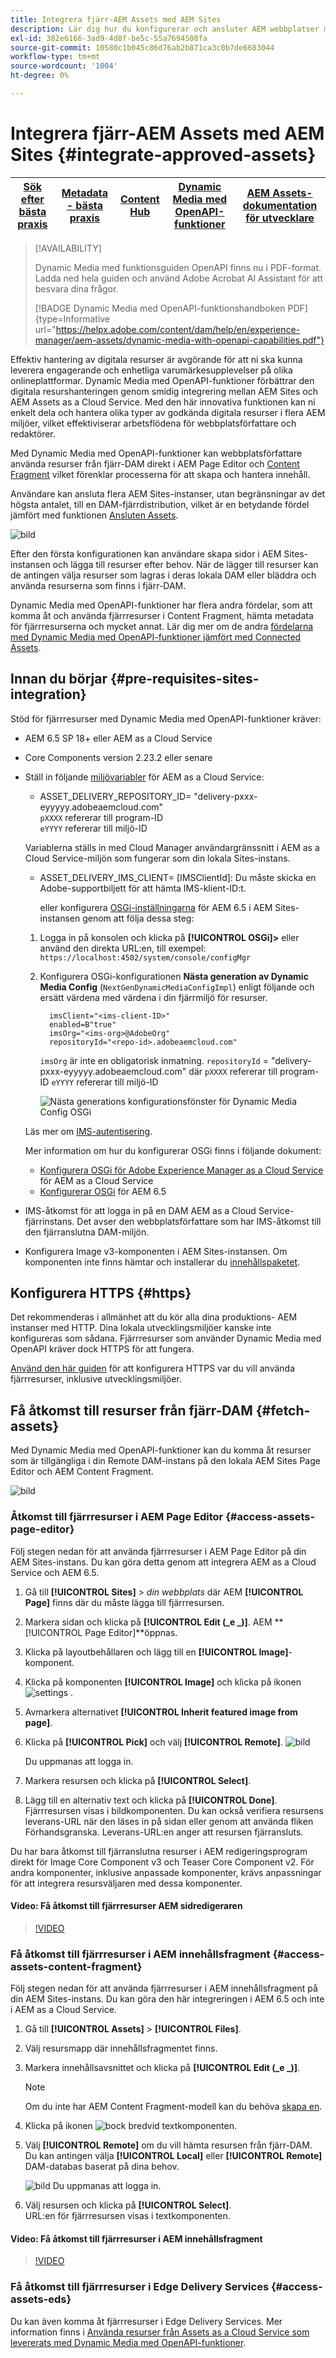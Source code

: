 ```yaml
---
title: Integrera fjärr-AEM Assets med AEM Sites
description: Lär dig hur du konfigurerar och ansluter AEM webbplatser med Godkänd AEM Assets.
exl-id: 382e6166-3ad9-4d8f-be5c-55a7694508fa
source-git-commit: 10580c1b045c86d76ab2b871ca3c0b7de6683044
workflow-type: tm+mt
source-wordcount: '1004'
ht-degree: 0%

---
```


# Integrera fjärr-AEM Assets med AEM Sites  {#integrate-approved-assets}

| [Sök efter bästa praxis](/help/assets/search-best-practices.md) | [Metadata - bästa praxis](/help/assets/metadata-best-practices.md) | [Content Hub](/help/assets/product-overview.md) | [Dynamic Media med OpenAPI-funktioner](/help/assets/dynamic-media-open-apis-overview.md) | [AEM Assets-dokumentation för utvecklare](https://developer.adobe.com/experience-cloud/experience-manager-apis/) |
| ------------- | --------------------------- |---------|----|-----|

>[!AVAILABILITY]
>
>Dynamic Media med funktionsguiden OpenAPI finns nu i PDF-format. Ladda ned hela guiden och använd Adobe Acrobat AI Assistant för att besvara dina frågor.
>
>[!BADGE Dynamic Media med OpenAPI-funktionshandboken PDF]{type=Informative url="https://helpx.adobe.com/content/dam/help/en/experience-manager/aem-assets/dynamic-media-with-openapi-capabilities.pdf"}

Effektiv hantering av digitala resurser är avgörande för att ni ska kunna leverera engagerande och enhetliga varumärkesupplevelser på olika onlineplattformar. Dynamic Media med OpenAPI-funktioner förbättrar den digitala resurshanteringen genom smidig integrering mellan AEM Sites och AEM Assets as a Cloud Service. Med den här innovativa funktionen kan ni enkelt dela och hantera olika typer av godkända digitala resurser i flera AEM miljöer, vilket effektiviserar arbetsflödena för webbplatsförfattare och redaktörer.

Med Dynamic Media med OpenAPI-funktioner kan webbplatsförfattare använda resurser från fjärr-DAM direkt i AEM Page Editor och [Content Fragment](https://experienceleague.adobe.com/docs/experience-manager-65/content/assets/content-fragments/content-fragments.html) vilket förenklar processerna för att skapa och hantera innehåll.

Användare kan ansluta flera AEM Sites-instanser, utan begränsningar av det högsta antalet, till en DAM-fjärrdistribution, vilket är en betydande fördel jämfört med funktionen [Ansluten Assets](use-assets-across-connected-assets-instances.md).

![bild](/help/assets/assets/connected-assets-rdam.png)

Efter den första konfigurationen kan användare skapa sidor i AEM Sites-instansen och lägga till resurser efter behov. När de lägger till resurser kan de antingen välja resurser som lagras i deras lokala DAM eller bläddra och använda resurserna som finns i fjärr-DAM.

Dynamic Media med OpenAPI-funktioner har flera andra fördelar, som att komma åt och använda fjärrresurser i Content Fragment, hämta metadata för fjärrresurserna och mycket annat. Lär dig mer om de andra [fördelarna med Dynamic Media med OpenAPI-funktioner jämfört med Connected Assets](/help/assets/dynamic-media-open-apis-faqs.md).

## Innan du börjar {#pre-requisites-sites-integration}

Stöd för fjärrresurser med Dynamic Media med OpenAPI-funktioner kräver:

* AEM 6.5 SP 18+ eller AEM as a Cloud Service

* Core Components version 2.23.2 eller senare

* Ställ in följande [miljövariabler](/help/implementing/cloud-manager/environment-variables.md#add-variables) för AEM as a Cloud Service:

   * ASSET_DELIVERY_REPOSITORY_ID= &quot;delivery-pxxx-eyyyyy.adobeaemcloud.com&quot; <br>
     `pXXXX` refererar till program-ID <br>
     `eYYYY` refererar till miljö-ID

  Variablerna ställs in med Cloud Manager användargränssnitt i AEM as a Cloud Service-miljön som fungerar som din lokala Sites-instans.

   * ASSET_DELIVERY_IMS_CLIENT= [IMSClientId]: Du måste skicka en Adobe-supportbiljett för att hämta IMS-klient-ID:t.

     eller konfigurera [OSGi-inställningarna](https://experienceleague.adobe.com/docs/experience-manager-65/content/implementing/deploying/configuring/configuring-osgi.html) för AEM 6.5 i AEM Sites-instansen genom att följa dessa steg:

   1. Logga in på konsolen och klicka på **[!UICONTROL OSGi]>** eller
använd den direkta URL:en, till exempel: `https://localhost:4502/system/console/configMgr`

   1. Konfigurera OSGi-konfigurationen **Nästa generation av Dynamic Media Config** (`NextGenDynamicMediaConfigImpl`) enligt följande och ersätt värdena med värdena i din fjärrmiljö för resurser.

      ```text
        imsClient="<ims-client-ID>"
        enabled=B"true"
        imsOrg="<ims-org>@AdobeOrg"
        repositoryId="<repo-id>.adobeaemcloud.com"
      ```

      `imsOrg` är inte en obligatorisk inmatning.
      `repositoryId` = &quot;delivery-pxxx-eyyyyy.adobeaemcloud.com&quot;
där `pXXXX` refererar till program-ID
      `eYYYY` refererar till miljö-ID

      ![Nästa generations konfigurationsfönster för Dynamic Media Config OSGi](/help/assets/assets/remote-assets-osgi.png)

  Läs mer om [IMS-autentisering](https://experienceleague.adobe.com/docs/experience-manager-65/content/security/ims-config-and-admin-console.html).

  Mer information om hur du konfigurerar OSGi finns i följande dokument:

   * [Konfigurera OSGi för Adobe Experience Manager as a Cloud Service](https://experienceleague.adobe.com/docs/experience-manager-cloud-service/content/implementing/deploying/configuring-osgi.html) för AEM as a Cloud Service
   * [Konfigurerar OSGi](https://experienceleague.adobe.com/docs/experience-manager-65/deploying/configuring/configuring-osgi.html) för AEM 6.5

* IMS-åtkomst för att logga in på en DAM AEM as a Cloud Service-fjärrinstans. Det avser den webbplatsförfattare som har IMS-åtkomst till den fjärranslutna DAM-miljön.

* Konfigurera Image v3-komponenten i AEM Sites-instansen. Om komponenten inte finns hämtar och installerar du [innehållspaketet](https://github.com/adobe/aem-core-wcm-components/releases/tag/core.wcm.components.reactor-2.23.0).

## Konfigurera HTTPS {#https}

Det rekommenderas i allmänhet att du kör alla dina produktions- AEM instanser med HTTP. Dina lokala utvecklingsmiljöer kanske inte konfigureras som sådana. Fjärrresurser som använder Dynamic Media med OpenAPI kräver dock HTTPS för att fungera.

[Använd den här guiden](https://experienceleague.adobe.com/docs/experience-manager-learn/foundation/security/use-the-ssl-wizard.html) för att konfigurera HTTPS var du vill använda fjärrresurser, inklusive utvecklingsmiljöer.

## Få åtkomst till resurser från fjärr-DAM {#fetch-assets}

Med Dynamic Media med OpenAPI-funktioner kan du komma åt resurser som är tillgängliga i din Remote DAM-instans på den lokala AEM Sites Page Editor och AEM Content Fragment.

![bild](/help/assets/assets/open-APIs.png)

### Åtkomst till fjärrresurser i AEM Page Editor {#access-assets-page-editor}

Följ stegen nedan för att använda fjärrresurser i AEM Page Editor på din AEM Sites-instans. Du kan göra detta genom att integrera AEM as a Cloud Service och AEM 6.5.

1. Gå till **[!UICONTROL Sites]** > _din webbplats_ där AEM **[!UICONTROL Page]** finns där du måste lägga till fjärrresursen.
1. Markera sidan och klicka på **[!UICONTROL Edit (_e _)]**. AEM **[!UICONTROL Page Editor]**öppnas.
1. Klicka på layoutbehållaren och lägg till en **[!UICONTROL Image]**-komponent.
1. Klicka på komponenten **[!UICONTROL Image]** och klicka på ikonen ![settings](/help/assets/assets/do-not-localize/settings-icon.svg) .
1. Avmarkera alternativet **[!UICONTROL Inherit featured image from page]**.
1. Klicka på **[!UICONTROL Pick]** och välj **[!UICONTROL Remote]**.
   ![bild](/help/assets/assets/uncheck-inherit-option.jpg)

   Du uppmanas att logga in.
1. Markera resursen och klicka på **[!UICONTROL Select]**.
1. Lägg till en alternativ text och klicka på **[!UICONTROL Done]**.
   <br> Fjärrresursen visas i bildkomponenten. Du kan också verifiera resursens leverans-URL när den läses in på sidan eller genom att använda fliken Förhandsgranska. Leverans-URL:en anger att resursen fjärransluts.

Du har bara åtkomst till fjärranslutna resurser i AEM redigeringsprogram direkt för Image Core Component v3 och Teaser Core Component v2. För andra komponenter, inklusive anpassade komponenter, krävs anpassningar för att integrera resursväljaren med dessa komponenter.

#### Video: Få åtkomst till fjärrresurser AEM sidredigeraren

>[!VIDEO](https://video.tv.adobe.com/v/3427666)

### Få åtkomst till fjärrresurser i AEM innehållsfragment {#access-assets-content-fragment}

Följ stegen nedan för att använda fjärrresurser i AEM innehållsfragment på din AEM Sites-instans. Du kan göra den här integreringen i AEM 6.5 och inte i AEM as a Cloud Service.

1. Gå till **[!UICONTROL Assets]** > **[!UICONTROL Files]**.
1. Välj resursmapp där innehållsfragmentet finns.
1. Markera innehållsavsnittet och klicka på **[!UICONTROL Edit (_e _)]**.

   >[!NOTE]
   >
   Om du inte har AEM Content Fragment-modell kan du behöva [skapa en](https://experienceleague.adobe.com/docs/experience-manager-65/content/assets/content-fragments/content-fragments-models.html?lang=en).

1. Klicka på ikonen ![bock](/help/assets/assets/do-not-localize/checkmark-icon.svg) bredvid textkomponenten.
1. Välj **[!UICONTROL Remote]** om du vill hämta resursen från fjärr-DAM. <br>
Du kan antingen välja **[!UICONTROL Local]** eller **[!UICONTROL Remote]** DAM-databas baserat på dina behov.

   ![bild](/help/assets/assets/cf-pick.jpg)
Du uppmanas att logga in.
1. Välj resursen och klicka på **[!UICONTROL Select]**.
   <br> URL:en för fjärrresursen visas i textkomponenten.

#### Video: Få åtkomst till fjärrresurser i AEM innehållsfragment

>[!VIDEO](https://video.tv.adobe.com/v/3427667)

### Få åtkomst till fjärrresurser i Edge Delivery Services {#access-assets-eds}

Du kan även komma åt fjärrresurser i Edge Delivery Services. Mer information finns i [Använda resurser från Assets as a Cloud Service som levererats med Dynamic Media med OpenAPI-funktioner](https://www.aem.live/docs/aem-assets-sidekick-plugin#utilizing-assets-from-assets-cloud-services-delivered-via-dynamic-media-with-openapi).

